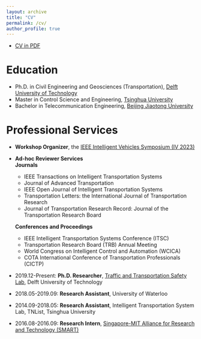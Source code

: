 ```yaml
---
layout: archive
title: "CV"
permalink: /cv/
author_profile: true
---
```


- [CV in PDF](https://yongqidong.github.io/files/Dong_YongqiCV_20221108.pdf)



Education
======
* Ph.D. in Civil Engineering and Geosciences (Transportation), [Delft University of Technology](https://www.tudelft.nl/en/ceg/)
* Master in Control Science and Engineering, [Tsinghua University](https://www.tsinghua.edu.cn/en/)
* Bachelor in Telecommunication Engineering, [Beijing Jiaotong University](http://en.eie.bjtu.edu.cn/)


Professional Services 
======
* **Workshop Organizer**, the [IEEE Intelligent Vehicles Symposium (IV 2023)](https://2023.ieee-iv.org/) <br/>

* **Ad-hoc Reviewer Services**<br/>
**Journals**<br/>
 	* IEEE Transactions on Intelligent Transportation Systems<br/>
 	* Journal of Advanced Transportation<br/>  
 	* IEEE Open Journal of Intelligent Transportation Systems<br/>
 	* Transportation Letters: the International Journal of Transportation Research<br/>
 	* Journal of Transportation Research Record: Journal of the Transportation Research Board <br/>
  
  **Conferences and Proceedings**<br/>
 	* IEEE Intelligent Transportation Systems Conference (ITSC)<br/>
 	* Transportation Research Board (TRB) Annual Meeting<br/>
 	* World Congress on Intelligent Control and Automation (WCICA)<br/>
 	* COTA International Conference of Transportation Professionals (CICTP)<br/>
* 2019.12-Present:  **Ph.D. Researcher**, [Traffic and Transportation Safety Lab](https://www.tudelft.nl/citg/tts-lab), Delft University of Technology<br/>
* 2018.05-2019.09: **Research Assistant**, University of Waterloo <br/>
* 2014.09-2018.05: **Research Assistant**, Intelligent Transportation System Lab, TNList, Tsinghua University <br/>
* 2016.08-2016.09: **Research Intern**, [Singapore-MIT Alliance for Research and Technology (SMART)](https://smart.mit.edu/research/fm/about-fm) <br/>
